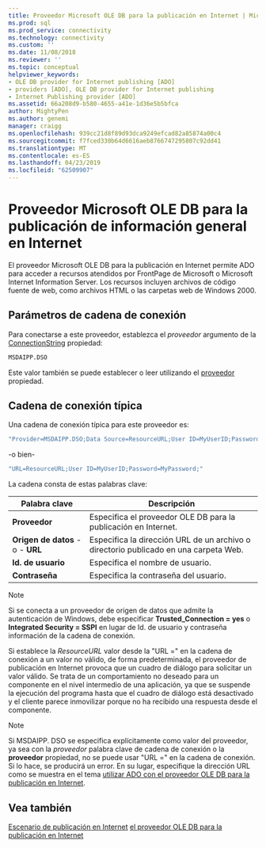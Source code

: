 ```yaml
---
title: Proveedor Microsoft OLE DB para la publicación en Internet | Microsoft Docs
ms.prod: sql
ms.prod_service: connectivity
ms.technology: connectivity
ms.custom: ''
ms.date: 11/08/2018
ms.reviewer: ''
ms.topic: conceptual
helpviewer_keywords:
- OLE DB provider for Internet publishing [ADO]
- providers [ADO], OLE DB provider for Internet publishing
- Internet Publishing provider [ADO]
ms.assetid: 66a208d9-b580-4655-a41e-1d36e5b5bfca
author: MightyPen
ms.author: genemi
manager: craigg
ms.openlocfilehash: 939cc21d8f89d93dca9249efcad82a85874a00c4
ms.sourcegitcommit: f7fced330b64d6616aeb8766747295807c92dd41
ms.translationtype: MT
ms.contentlocale: es-ES
ms.lasthandoff: 04/23/2019
ms.locfileid: "62509907"
---
```

# <a name="microsoft-ole-db-provider-for-internet-publishing-overview"></a>Proveedor Microsoft OLE DB para la publicación de información general en Internet
El proveedor Microsoft OLE DB para la publicación en Internet permite ADO para acceder a recursos atendidos por FrontPage de Microsoft o Microsoft Internet Information Server. Los recursos incluyen archivos de código fuente de web, como archivos HTML o las carpetas web de Windows 2000.

## <a name="connection-string-parameters"></a>Parámetros de cadena de conexión
 Para conectarse a este proveedor, establezca el *proveedor* argumento de la [ConnectionString](../../../ado/reference/ado-api/connectionstring-property-ado.md) propiedad:

```vb
MSDAIPP.DSO
```

 Este valor también se puede establecer o leer utilizando el [proveedor](../../../ado/reference/ado-api/provider-property-ado.md) propiedad.

## <a name="typical-connection-string"></a>Cadena de conexión típica
 Una cadena de conexión típica para este proveedor es:

```vb
"Provider=MSDAIPP.DSO;Data Source=ResourceURL;User ID=MyUserID;Password=MyPassword;"
```

 -o bien-

```vb
"URL=ResourceURL;User ID=MyUserID;Password=MyPassword;"
```

 La cadena consta de estas palabras clave:

|Palabra clave|Descripción|
|-------------|-----------------|
|**Proveedor**|Especifica el proveedor OLE DB para la publicación en Internet.|
|**Origen de datos** - o - **URL**|Especifica la dirección URL de un archivo o directorio publicado en una carpeta Web.|
|**Id. de usuario**|Especifica el nombre de usuario.|
|**Contraseña**|Especifica la contraseña del usuario.|

> [!NOTE]
>  Si se conecta a un proveedor de origen de datos que admite la autenticación de Windows, debe especificar **Trusted_Connection = yes** o **Integrated Security = SSPI** en lugar de Id. de usuario y contraseña información de la cadena de conexión.

 Si establece la *ResourceURL* valor desde la "URL =" en la cadena de conexión a un valor no válido, de forma predeterminada, el proveedor de publicación en Internet provoca que un cuadro de diálogo para solicitar un valor válido. Se trata de un comportamiento no deseado para un componente en el nivel intermedio de una aplicación, ya que se suspende la ejecución del programa hasta que el cuadro de diálogo está desactivado y el cliente parece inmovilizar porque no ha recibido una respuesta desde el componente.

> [!NOTE]
>  Si MSDAIPP. DSO se especifica explícitamente como valor del proveedor, ya sea con la *proveedor* palabra clave de cadena de conexión o la **proveedor** propiedad, no se puede usar "URL =" en la cadena de conexión. Si lo hace, se producirá un error. En su lugar, especifique la dirección URL como se muestra en el tema [utilizar ADO con el proveedor OLE DB para la publicación en Internet](../../../ado/guide/data/the-ole-db-provider-for-internet-publishing.md).

## <a name="see-also"></a>Vea también
 [Escenario de publicación en Internet](../../../ado/guide/data/internet-publishing-scenario.md) [el proveedor OLE DB para la publicación en Internet](../../../ado/guide/data/the-ole-db-provider-for-internet-publishing.md)
